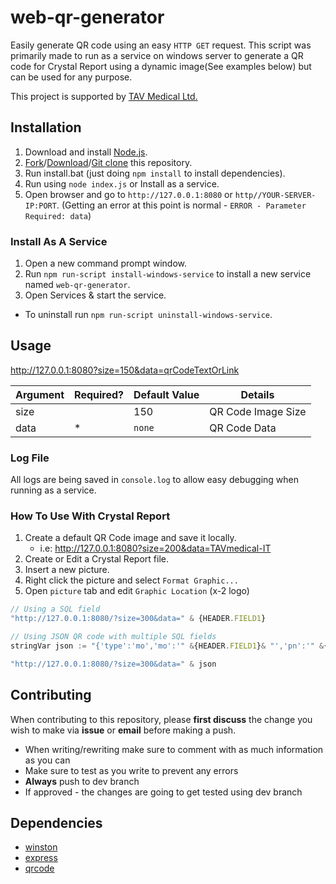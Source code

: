 # web-qr-generator

Easily generate QR code using an easy `HTTP GET` request.
This script was primarily made to run as a service on windows server to generate a QR code for Crystal Report using a dynamic image(See examples below) but can be used for any purpose.

This project is supported by [TAV Medical Ltd.](https://tavmedical.com)

## Installation

1. Download and install [Node.js](https://nodejs.org/en/).
2. [Fork](https://github.com/liorsh69/web-qr-generator/fork)/[Download](https://github.com/liorsh69/web-qr-generator/archive/master.zip)/[Git clone](https://help.github.com/articles/duplicating-a-repository/) this repository.
3. Run install.bat (just doing `npm install` to install dependencies).
4. Run using `node index.js` or Install as a service.
5. Open browser and go to `http://127.0.0.1:8080` or `http//YOUR-SERVER-IP:PORT`. (Getting an error at this point is normal - `ERROR - Parameter Required: data`)

### Install As A Service

1. Open a new command prompt window.
2. Run `npm run-script install-windows-service` to install a new service named `web-qr-generator`.
3. Open Services & start the service.

-   To uninstall run `npm run-script uninstall-windows-service`.

## Usage

http://127.0.0.1:8080?size=150&data=qrCodeTextOrLink

| Argument | Required? | Default Value | Details            |
| -------- | --------- | ------------- | ------------------ |
| size     |           | 150           | QR Code Image Size |
| data     | \*        | `none`        | QR Code Data       |

### Log File

All logs are being saved in `console.log` to allow easy debugging when running as a service.

### How To Use With Crystal Report

1. Create a default QR Code image and save it locally.
    - i.e: http://127.0.0.1:8080?size=200&data=TAVmedical-IT
2. Create or Edit a Crystal Report file.
3. Insert a new picture.
4. Right click the picture and select `Format Graphic...`
5. Open `picture` tab and edit `Graphic Location` (x-2 logo)

```javascript
// Using a SQL field
"http://127.0.0.1:8080/?size=300&data=" & {HEADER.FIELD1}

// Using JSON QR code with multiple SQL fields
stringVar json := "{'type':'mo','mo':'" &{HEADER.FIELD1}& "','pn':'" &{HEADER.FIELD2}& "','lot':'" &{HEADER.FIELD3}& "','com':'" &{HEADER.FIELD4}& "'}";

"http://127.0.0.1:8080/?size=300&data=" & json
```

## Contributing

When contributing to this repository, please **first discuss** the change you wish to make via **issue** or **email** before making a push.

-   When writing/rewriting make sure to comment with as much information as you can
-   Make sure to test as you write to prevent any errors
-   **Always** push to dev branch
-   If approved - the changes are going to get tested using dev branch

## Dependencies

-   [winston](https://github.com/winstonjs/winston)
-   [express](https://github.com/expressjs/express)
-   [qrcode](https://github.com/soldair/node-qrcode)
